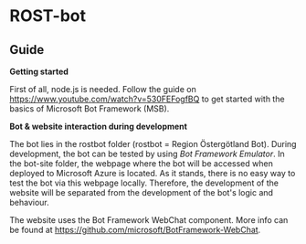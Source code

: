 # ROST-bot

## Guide
**Getting started**

First of all, node.js is needed. Follow the guide on https://www.youtube.com/watch?v=530FEFogfBQ to get started with the basics of Microsoft Bot Framework (MSB).

**Bot & website interaction during development**

The bot lies in the rostbot folder (rostbot = Region Östergötland Bot). During development, the bot can be tested by using *Bot Framework Emulator*.
In the bot-site folder, the webpage where the bot will be accessed when deployed to Microsoft Azure is located. As it stands, there is no easy way to test the bot via this webpage locally. Therefore, the development of the website will be separated from the development of the bot's logic and behaviour.

The website uses the Bot Framework WebChat component. More info can be found at https://github.com/microsoft/BotFramework-WebChat.

